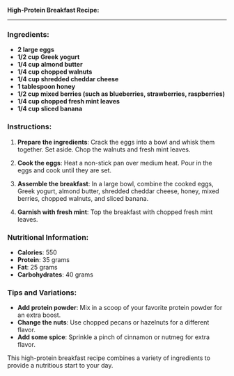 **High-Protein Breakfast Recipe:**

****** 

### **Ingredients:**

- **2 large eggs**
- **1/2 cup Greek yogurt**
- **1/4 cup almond butter**
- **1/4 cup chopped walnuts**
- **1/4 cup shredded cheddar cheese**
- **1 tablespoon honey**
- **1/2 cup mixed berries (such as blueberries, strawberries, raspberries)**
- **1/4 cup chopped fresh mint leaves**
- **1/4 cup sliced banana**

### **Instructions:**

1. **Prepare the ingredients**: Crack the eggs into a bowl and whisk them together. Set aside. Chop the walnuts and fresh mint leaves.

2. **Cook the eggs**: Heat a non-stick pan over medium heat. Pour in the eggs and cook until they are set.

3. **Assemble the breakfast**: In a large bowl, combine the cooked eggs, Greek yogurt, almond butter, shredded cheddar cheese, honey, mixed berries, chopped walnuts, and sliced banana.

4. **Garnish with fresh mint**: Top the breakfast with chopped fresh mint leaves.

### **Nutritional Information:**

- **Calories**: 550
- **Protein**: 35 grams
- **Fat**: 25 grams
- **Carbohydrates**: 40 grams

### **Tips and Variations:**

- **Add protein powder**: Mix in a scoop of your favorite protein powder for an extra boost.
- **Change the nuts**: Use chopped pecans or hazelnuts for a different flavor.
- **Add some spice**: Sprinkle a pinch of cinnamon or nutmeg for extra flavor.

This high-protein breakfast recipe combines a variety of ingredients to provide a nutritious start to your day.